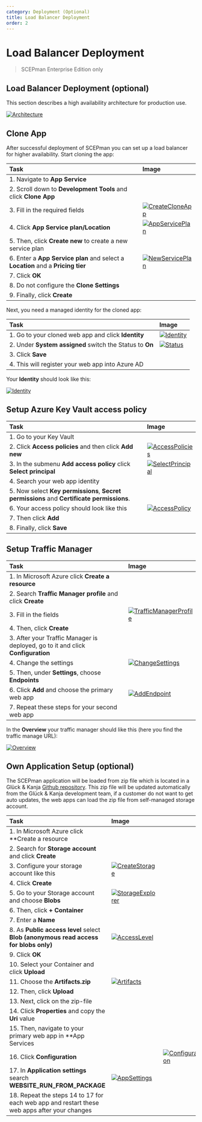 ```yaml
---
category: Deployment (Optional)
title: Load Balancer Deployment
order: 2
---
```


# Load Balancer Deployment

> SCEPman Enterprise Edition only

## Load Balancer Deployment \(optional\)

This section describes a high availability architecture for production use.

[![Architecture](../.gitbook/assets/scepman_loadbalancer1.png)](https://github.com/glueckkanja/gk-scepman-docs/tree/8dd5e83c3dd91576810d6a7f58bb173cb6cc9536/docs/media/scepman_loadbalancer1.png)

## Clone App

After successful deployment of SCEPman you can set up a load balancer for higher availability. Start cloning the app:

| Task | Image |
| :--- | :--- |
| 1. Navigate to **App Service** |  |
| 2. Scroll down to **Development Tools** and click **Clone App** |  |
| 3. Fill in the required fields | [![CreateCloneApp](../.gitbook/assets/scepman_cloneapp1.png)](https://github.com/glueckkanja/gk-scepman-docs/tree/8dd5e83c3dd91576810d6a7f58bb173cb6cc9536/docs/media/scepman_cloneapp1.png) |
| 4. Click **App Service plan/Location** | [![AppServicePlan](../.gitbook/assets/scepman_cloneapp2.png)](https://github.com/glueckkanja/gk-scepman-docs/tree/8dd5e83c3dd91576810d6a7f58bb173cb6cc9536/docs/media/scepman_cloneapp2.png) |
| 5. Then, click **Create new** to create a new service plan |  |
| 6. Enter a **App Service plan** and select a **Location** and a **Pricing tier** | [![NewServicePlan](../.gitbook/assets/scepman_cloneapp3.png)](https://github.com/glueckkanja/gk-scepman-docs/tree/8dd5e83c3dd91576810d6a7f58bb173cb6cc9536/docs/media/scepman_cloneapp3.png) |
| 7. Click **OK** |  |
| 8. Do not configure the **Clone Settings** |  |
| 9. Finally, click **Create** |  |

Next, you need a managed identity for the cloned app:

| Task | Image |
| :--- | :--- |
| 1. Go to your cloned web app and click **Identity** | [![Identity](../.gitbook/assets/scepman_identity1.png)](https://github.com/glueckkanja/gk-scepman-docs/tree/8dd5e83c3dd91576810d6a7f58bb173cb6cc9536/docs/media/scepman_identity1.png) |
| 2. Under **System assigned** switch the Status to **On** | [![Status](../.gitbook/assets/scepman_identity2.png)](https://github.com/glueckkanja/gk-scepman-docs/tree/8dd5e83c3dd91576810d6a7f58bb173cb6cc9536/docs/media/scepman_identity2.png) |
| 3. Click **Save** |  |
| 4. This will register your web app into Azure AD |  |

Your **Identity** should look like this:

[![Identity](../.gitbook/assets/scepman_identity3.png)](https://github.com/glueckkanja/gk-scepman-docs/tree/8dd5e83c3dd91576810d6a7f58bb173cb6cc9536/docs/media/scepman_identity3.png)

## Setup Azure Key Vault access policy

| Task | Image |
| :--- | :--- |
| 1. Go to your Key Vault |  |
| 2. Click **Access policies** and then click **Add new** | [![AccessPolicies](../.gitbook/assets/scepman_keyvault1.png)](https://github.com/glueckkanja/gk-scepman-docs/tree/8dd5e83c3dd91576810d6a7f58bb173cb6cc9536/docs/media/scepman_keyvault1.png) |
| 3. In the submenu **Add access policy** click **Select principal** | [![SelectPrincipal](../.gitbook/assets/scepman_keyvault2.png)](https://github.com/glueckkanja/gk-scepman-docs/tree/8dd5e83c3dd91576810d6a7f58bb173cb6cc9536/docs/media/scepman_keyvault2.png) |
| 4. Search your web app identity |  |
| 5. Now select **Key permissions**, **Secret permissions** and **Certificate permissions**. |  |
| 6. Your access policy should look like this | [![AccessPolicy](../.gitbook/assets/scepman_keyvault3.png)](https://github.com/glueckkanja/gk-scepman-docs/tree/8dd5e83c3dd91576810d6a7f58bb173cb6cc9536/docs/media/scepman_keyvault3.png) |
| 7. Then click **Add** |  |
| 8. Finally, click **Save** |  |

## Setup Traffic Manager

| Task | Image |
| :--- | :--- |
| 1. In Microsoft Azure click **Create a resource** |  |
| 2. Search **Traffic Manager profile** and click **Create** |  |
| 3. Fill in the fields | [![TrafficManagerProfile](../.gitbook/assets/scepman_trafficmanager1.png)](https://github.com/glueckkanja/gk-scepman-docs/tree/8dd5e83c3dd91576810d6a7f58bb173cb6cc9536/docs/media/scepman_trafficmanager1.png) |
| 4. Then, click **Create** |  |
| 3. After your Traffic Manager is deployed, go to it and click **Configuration** |  |
| 4. Change the settings | [![ChangeSettings](../.gitbook/assets/scepman_trafficmanager2.png)](https://github.com/glueckkanja/gk-scepman-docs/tree/8dd5e83c3dd91576810d6a7f58bb173cb6cc9536/docs/media/scepman_trafficmanager2.png) |
| 5. Then, under **Settings**, choose **Endpoints** |  |
| 6. Click **Add** and choose the primary web app | [![AddEndpoint](../.gitbook/assets/scepman_trafficmanager3.png)](https://github.com/glueckkanja/gk-scepman-docs/tree/8dd5e83c3dd91576810d6a7f58bb173cb6cc9536/docs/media/scepman_trafficmanager3.png) |
| 7. Repeat these steps for your second web app |  |

In the **Overview** your traffic manager should like this \(here you find the traffic manage URL\):

[![Overview](../.gitbook/assets/scepman_trafficmanager4.png)](https://github.com/glueckkanja/gk-scepman-docs/tree/8dd5e83c3dd91576810d6a7f58bb173cb6cc9536/docs/media/scepman_trafficmanager4.png)

## Own Application Setup \(optional\)

The SCEPman application will be loaded from zip file which is located in a Glück & Kanja [Github repository](https://github.com/glueckkanja/gk-scepman/raw/master/dist/Artifacts.zip). This zip file will be updated automatically from the Glück & Kanja development team, if a customer do not want to get auto updates, the web apps can load the zip file from self-managed storage account.

| Task | Image |  |
| :--- | :--- | :--- |
| 1. In Microsoft Azure click \*\*Create a resource |  |  |
| 2. Search for **Storage account** and click **Create** |  |  |
| 3. Configure your storage account like this | [![CreateStorage](../.gitbook/assets/scepman_storage1.png)](https://github.com/glueckkanja/gk-scepman-docs/tree/8dd5e83c3dd91576810d6a7f58bb173cb6cc9536/docs/media/scepman_storage1.png) |  |
| 4. Click **Create** |  |  |
| 5. Go to your Storage account and choose **Blobs** | [![StorageExplorer](../.gitbook/assets/scepman_storage2.png)](https://github.com/glueckkanja/gk-scepman-docs/tree/8dd5e83c3dd91576810d6a7f58bb173cb6cc9536/docs/media/scepman_storage2.png) |  |
| 6. Then, click **+ Container** |  |  |
| 7. Enter a **Name** |  |  |
| 8. As **Public access level** select **Blob \(anonymous read access for blobs only\)** | [![AccessLevel](../.gitbook/assets/scepman_storage3.png)](https://github.com/glueckkanja/gk-scepman-docs/tree/8dd5e83c3dd91576810d6a7f58bb173cb6cc9536/docs/media/scepman_storage3.png) |  |
| 9. Click **OK** |  |  |
| 10. Select your Container and click **Upload** |  |  |
| 11. Choose the **Artifacts.zip** | [![Artifacts](../.gitbook/assets/scepman_storage4.png)](https://github.com/glueckkanja/gk-scepman-docs/tree/8dd5e83c3dd91576810d6a7f58bb173cb6cc9536/docs/media/scepman_storage4.png) |  |
| 12. Then, click **Upload** |  |  |
| 13. Next, click on the zip-file |  |  |
| 14. Click **Properties** and copy the **Uri** value |  |  |
| 15. Then, navigate to your primary web app in \*\*App Services |  |  |
| 16. Click **Configuration** |  | [![Configuration](../.gitbook/assets/scepman_storage5.png)](https://github.com/glueckkanja/gk-scepman-docs/tree/8dd5e83c3dd91576810d6a7f58bb173cb6cc9536/docs/media/scepman_storage5.png) |
| 17. In **Application settings** search **WEBSITE\_RUN\_FROM\_PACKAGE** | [![AppSettings](../.gitbook/assets/scepman_storage6.png)](https://github.com/glueckkanja/gk-scepman-docs/tree/8dd5e83c3dd91576810d6a7f58bb173cb6cc9536/docs/media/scepman_storage6.png) |  |
| 18. Repeat the steps 14 to 17 for each web app and restart these web apps after your changes |  |  |

